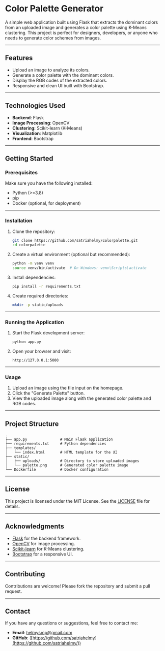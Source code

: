# Color Palette Generator

A simple web application built using Flask that extracts the dominant colors from an uploaded image and generates a color palette using K-Means clustering. This project is perfect for designers, developers, or anyone who needs to generate color schemes from images.

---

## Features

- Upload an image to analyze its colors.
- Generate a color palette with the dominant colors.
- Display the RGB codes of the extracted colors.
- Responsive and clean UI built with Bootstrap.

---

## Technologies Used

- **Backend**: Flask
- **Image Processing**: OpenCV
- **Clustering**: Scikit-learn (K-Means)
- **Visualization**: Matplotlib
- **Frontend**: Bootstrap

---

## Getting Started

### Prerequisites

Make sure you have the following installed:
- Python (>=3.8)
- pip
- Docker (optional, for deployment)

---

### Installation

1. Clone the repository:
   ```bash
   git clone https://github.com/satriahelmy/colorpalette.git
   cd colorpalette
   ```

2. Create a virtual environment (optional but recommended):
   ```bash
   python -m venv venv
   source venv/bin/activate  # On Windows: venv\Scripts\activate
   ```

3. Install dependencies:
   ```bash
   pip install -r requirements.txt
   ```

4. Create required directories:
   ```bash
   mkdir -p static/uploads
   ```

---

### Running the Application

1. Start the Flask development server:
   ```bash
   python app.py
   ```

2. Open your browser and visit:
   ```
   http://127.0.0.1:5000
   ```

---

### Usage

1. Upload an image using the file input on the homepage.
2. Click the "Generate Palette" button.
3. View the uploaded image along with the generated color palette and RGB codes.

---

## Project Structure

```
.
├── app.py               # Main Flask application
├── requirements.txt     # Python dependencies
├── templates/
│   └── index.html       # HTML template for the UI
├── static/
│   ├── uploads/         # Directory to store uploaded images
│   └── palette.png      # Generated color palette image
└── Dockerfile           # Docker configuration
```

---

## License

This project is licensed under the MIT License. See the [LICENSE](LICENSE) file for details.

---

## Acknowledgments

- [Flask](https://flask.palletsprojects.com/) for the backend framework.
- [OpenCV](https://opencv.org/) for image processing.
- [Scikit-learn](https://scikit-learn.org/) for K-Means clustering.
- [Bootstrap](https://getbootstrap.com/) for a responsive UI.

---

## Contributing

Contributions are welcome! Please fork the repository and submit a pull request.

---

## Contact

If you have any questions or suggestions, feel free to contact me:
- **Email**: helmysmp@gmail.com
- **GitHub**: ([https://github.com/satriahelmy](https://github.com/satriahelmy/))

